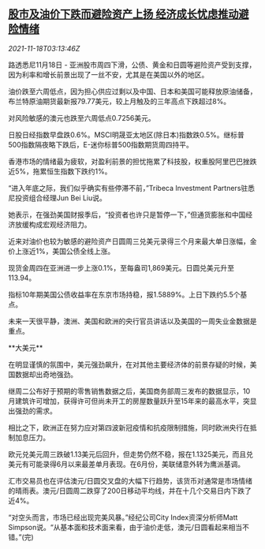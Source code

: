 <!--1637206262000-->
[股市及油价下跌而避险资产上扬 经济成长忧虑推动避险情绪](https://cn.reuters.com/article/asia-financial-markets-1118-thur-idCNKBS2I307R)
------

<div><i>2021-11-18T03:13:46Z</i></div><p>路透悉尼11月18日 - 亚洲股市周四下滑，公债、黄金和日圆等避险资产受到支撑，因为利率和增长前景出现了一丝不安，尤其是在美国以外的地区。</p><p>油价跌至六周低点，因为担心供应过剩以及中国、日本和美国可能释放原油储备，布兰特原油期货最新报79.77美元，较上月触及的三年高点下跌超过8%。</p><p>对风险敏感的澳元也跌至六周低点0.7256美元。</p><p>日股日经指数早盘跌0.6%。MSCI明晟亚太地区(除日本)指数跌0.5%。继标普500指数隔夜略下跌后，E-迷你标普500指数期货周四持平。</p><p>香港市场的情绪最为疲软，对盈利前景的担忧拖累了科技股，权重股阿里巴巴挫跌近5%，拖累恒生指数下跌约1%。</p><p>“进入年底之际，我们似乎确实有些停滞不前，”Tribeca Investment Partners驻悉尼投资组合经理Jun Bei Liu说。</p><p>她表示，在强劲美国财报季后，“投资者也许只是暂停一下，”但通货膨胀和中国经济放缓构成宏观经济阻力。</p><p>近来对油价也较为敏感的避险资产日圆周三兑美元录得三个月来最大单日涨幅，金价上涨近1%，美国公债全线上涨。</p><p>现货金周四在亚洲进一步上涨0.1%，至每盎司1,869美元。日圆兑美元升至113.94。</p><p>指标10年期美国公债收益率在东京市场持稳，报1.5889%。上日下跌约5.5个基点。</p><p>未来一天很平静，澳洲、美国和欧洲的央行官员讲话以及美国的一周失业金数据是重点。</p><p>**大美元**</p><p>在明显谨慎的氛围中，美元强劲飙升，在对其他主要经济体的前景存疑的时候，美国数据却出奇地强劲。</p><p>继周二公布好于预期的零售销售数据之后，美国商务部周三发布的数据显示，10月建筑许可增加，获得许可但尚未开工的房屋数量跃升至15年来的最高水平，突显出强劲的需求。</p><p>相比之下，欧洲正在努力应对第四波新冠疫情和抗疫限制措施，同时欧洲央行在抵制加息压力。</p><p>欧元兑美元周三跌破1.13美元后回升，但走势仍然不稳，报在1.1325美元，而且兑美元有可能录得6月以来最差单月表现。在6月份，美联储意外转为鹰派基调。 </p><p>汇市交易员也在评估澳元/日圆交叉盘的大幅下行趋势，该货币对通常是市场情绪的晴雨表。澳元/日圆周二跌穿了200日移动平均线，并在十几个交易日内下跌了近4%。</p><p>“对空头而言，市场已经出现完美风暴。”经纪公司City Index资深分析师Matt Simpson说。“从基本面和技术面来看，由于油价走低，澳元/日圆看起来相当不错。”(完)</p>
